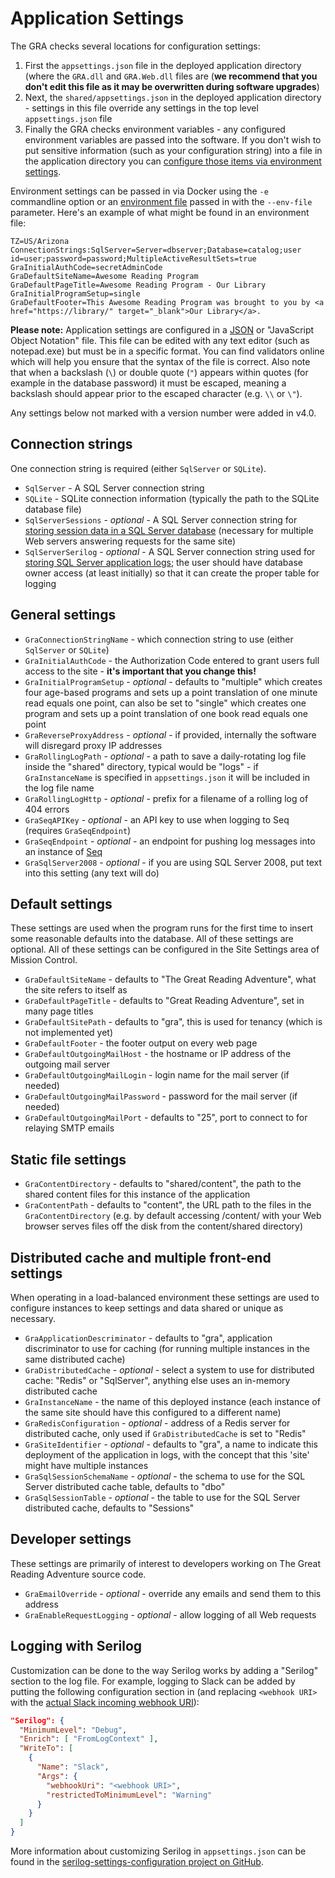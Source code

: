# Application Settings

The GRA checks several locations for configuration settings:

1. First the `appsettings.json` file in the deployed application directory (where the `GRA.dll` and `GRA.Web.dll` files are (**we recommend that you don't edit this file as it may be overwritten during software upgrades**)
2. Next, the `shared/appsettings.json` in the deployed application directory - settings in this file override any settings in the top level `appsettings.json` file
3. Finally the GRA checks environment variables - any configured environment variables are passed into the software. If you don't wish to put sensitive information (such as your configuration string) into a file in the application directory you can [configure those items via environment settings](https://docs.microsoft.com/en-us/aspnet/core/fundamentals/configuration/#environment-variables-configuration-provider).

Environment settings can be passed in via Docker using the `-e` commandline option or an [environment file](https://docs.docker.com/engine/reference/commandline/run/#set-environment-variables--e---env---env-file) passed in with the `--env-file` parameter. Here's an example of what might be found in an environment file:

```
TZ=US/Arizona
ConnectionStrings:SqlServer=Server=dbserver;Database=catalog;user id=user;password=password;MultipleActiveResultSets=true
GraInitialAuthCode=secretAdminCode
GraDefaultSiteName=Awesome Reading Program
GraDefaultPageTitle=Awesome Reading Program - Our Library
GraInitialProgramSetup=single
GraDefaultFooter=This Awesome Reading Program was brought to you by <a href="https://library/" target="_blank">Our Library</a>.
```

**Please note:** Application settings are configured in a [JSON](https://json.org/example.html) or "JavaScript Object Notation" file. This file can be edited with any text editor (such as notepad.exe) but must be in a specific format. You can find validators online which will help you ensure that the syntax of the file is correct. Also note that when a backslash (`\`) or double quote (`"`) appears within quotes (for example in the database password) it must be escaped, meaning a backslash should appear prior to the escaped character (e.g. `\\` or `\"`).

Any settings below not marked with a version number were added in v4.0.

## Connection strings

One connection string is required (either `SqlServer` or `SQLite`).

- `SqlServer` - A SQL Server connection string
- `SQLite` - SQLite connection information (typically the path to the SQLite database file)
- `SqlServerSessions` - _optional_ - A SQL Server connection string for [storing session data in a SQL Server database](https://docs.microsoft.com/en-us/aspnet/core/performance/caching/distributed#using-a-sql-server-distributed-cache) (necessary for multiple Web servers answering requests for the same site)
- `SqlServerSerilog` - _optional_ - A SQL Server connection string used for [storing SQL Server application logs](https://github.com/serilog/serilog-sinks-mssqlserver); the user should have database owner access (at least initially) so that it can create the proper table for logging

## General settings

- `GraConnectionStringName` - which connection string to use (either `SqlServer` or `SQLite`)
- `GraInitialAuthCode` - the Authorization Code entered to grant users full access to the site - **it's important that you change this!**
- `GraInitialProgramSetup` - _optional_ - defaults to "multiple" which creates four age-based programs and sets up a point translation of one minute read equals one point, can also be set to "single" which creates one program and sets up a point translation of one book read equals one point
- `GraReverseProxyAddress` - _optional_ - if provided, internally the software will disregard proxy IP addresses
- `GraRollingLogPath` - _optional_ - a path to save a daily-rotating log file inside the "shared" directory, typical would be "logs" - if `GraInstanceName` is specified in `appsettings.json` it will be included in the log file name
- `GraRollingLogHttp` - _optional_ - prefix for a filename of a rolling log of 404 errors
- `GraSeqAPIKey` - _optional_ - an API key to use when logging to Seq (requires `GraSeqEndpoint`)
- `GraSeqEndpoint` - _optional_ - an endpoint for pushing log messages into an instance of [Seq](https://datalust.co/seq)
- `GraSqlServer2008` - _optional_ - if you are using SQL Server 2008, put text into this setting (any text will do)

## Default settings

These settings are used when the program runs for the first time to insert some reasonable defaults into the database. All of these settings are optional. All of these settings can be configured in the Site Settings area of Mission Control.

- `GraDefaultSiteName` - defaults to "The Great Reading Adventure", what the site refers to itself as
- `GraDefaultPageTitle` - defaults to "Great Reading Adventure", set in many page titles
- `GraDefaultSitePath` - defaults to "gra", this is used for tenancy (which is not implemented yet)
- `GraDefaultFooter` - the footer output on every web page
- `GraDefaultOutgoingMailHost` - the hostname or IP address of the outgoing mail server
- `GraDefaultOutgoingMailLogin` - login name for the mail server (if needed)
- `GraDefaultOutgoingMailPassword` - password for the mail server (if needed)
- `GraDefaultOutgoingMailPort` - defaults to "25", port to connect to for relaying SMTP emails

## Static file settings

- `GraContentDirectory` - defaults to "shared/content", the path to the shared content files for this instance of the application
- `GraContentPath` - defaults to "content", the URL path to the files in the `GraContentDirectory` (e.g. by default accessing /content/ with your Web browser serves files off the disk from the content/shared directory)

## Distributed cache and multiple front-end settings

When operating in a load-balanced environment these settings are used to configure instances to keep settings and data shared or unique as necessary.

- `GraApplicationDescriminator` - defaults to "gra", application discriminator to use for caching (for running multiple instances in the same distributed cache)
- `GraDistributedCache` - _optional_ - select a system to use for distributed cache: "Redis" or "SqlServer", anything else uses an in-memory distributed cache
- `GraInstanceName` - the name of this deployed instance (each instance of the same site should have this configured to a different name)
- `GraRedisConfiguration` - _optional_ - address of a Redis server for distributed cache, only used if `GraDistributedCache` is set to "Redis"
- `GraSiteIdentifier` - _optional_ - defaults to "gra", a name to indicate this deployment of the application in logs, with the concept that this 'site' might have multiple instances
- `GraSqlSessionSchemaName` - _optional_ - the schema to use for the SQL Server distributed cache table, defaults to "dbo"
- `GraSqlSessionTable` - _optional_ - the table to use for the SQL Server distributed cache, defaults to "Sessions"

## Developer settings

These settings are primarily of interest to developers working on The Great Reading Adventure source code.

- `GraEmailOverride` - _optional_ - override any emails and send them to this address
- `GraEnableRequestLogging` - _optional_ - allow logging of all Web requests

## Logging with Serilog

Customization can be done to the way Serilog works by adding a "Serilog" section to the log file. For example, logging to Slack can be added by putting the following configuration section in (and replacing `<webhook URI>` with the [actual Slack incoming webhook URI](https://my.slack.com/services/new/incoming-webhook/)):

```json
"Serilog": {
  "MinimumLevel": "Debug",
  "Enrich": [ "FromLogContext" ],
  "WriteTo": [
    {
      "Name": "Slack",
      "Args": {
        "webhookUri": "<webhook URI>",
        "restrictedToMinimumLevel": "Warning"
      }
    }
  ]
}
```

More information about customizing Serilog in `appsettings.json` can be found in the [serilog-settings-configuration project on GitHub](https://github.com/serilog/serilog-settings-configuration).
